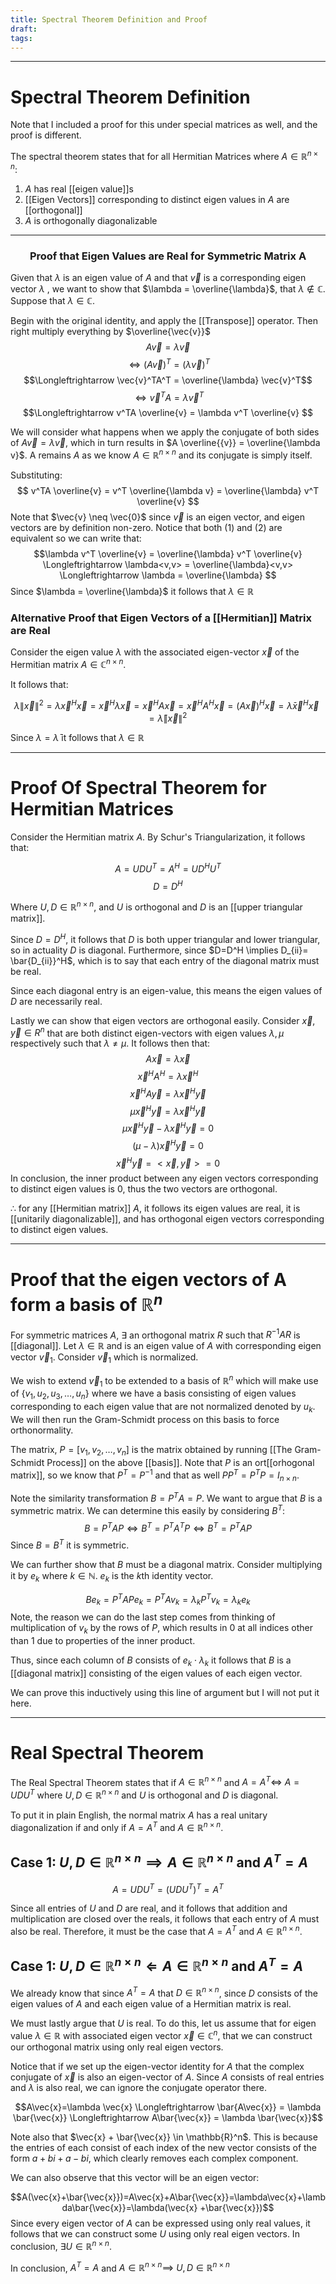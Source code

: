 ```yaml
---
title: Spectral Theorem Definition and Proof
draft: 
tags:
---
```

- - -
# Spectral Theorem Definition 

Note that I included a proof for this under special matrices as well, and the proof is different. 

The spectral theorem states that for all Hermitian Matrices where $A \in \mathbb{R}^{n \times n}$:

1.  $A$  has real [[eigen value]]s
2.  [[Eigen Vectors]] corresponding to distinct eigen values in $A$ are [[orthogonal]]
3.  $A$ is orthogonally diagonalizable

- - - 
<h3 align="center">Proof that Eigen Values are Real for Symmetric Matrix A</h3>

Given that $\lambda$ is an eigen value of $A$ and that $\vec{v}$ is a corresponding eigen vector $\lambda$ , we want to show that $\lambda = \overline{\lambda}$, that $\lambda \not \in \mathbb{C}$.  Suppose that $\lambda \in \mathbb{C}$.

Begin with the original identity, and apply the [[Transpose]] operator. Then right multiply everything by $\overline{\vec{v}}$
$$A \vec{v} = \lambda \vec{v}$$
$$\Longleftrightarrow (A\vec{v})^T = (\lambda \vec{v})^T$$
$$\Longleftrightarrow \vec{v}^TA^T = \overline{\lambda} \vec{v}^T$$
$$\Longleftrightarrow \vec{v}^TA = \lambda \vec{v}^T $$
$$\Longleftrightarrow v^TA \overline{v} = \lambda v^T \overline{v} $$

We will consider what happens when we apply the conjugate of both sides of $A \vec{v} = \lambda \vec{v}$, which in turn results in $A \overline{{v}} = \overline{\lambda v}$. A remains $A$ as we know $A \in \mathbb{R}^{n \times n}$ and its conjugate is simply itself.

Substituting:
$$ v^TA \overline{v} = v^T \overline{\lambda v} = \overline{\lambda} v^T \overline{v} $$
Note that $\vec{v} \neq \vec{0}$ since $\vec{v}$ is an eigen vector, and eigen vectors are by definition non-zero.
Notice that both $(1)$ and $(2)$ are equivalent so we can write that: 
$$\lambda v^T \overline{v} = \overline{\lambda} v^T \overline{v} \Longleftrightarrow \lambda<v,v> = \overline{\lambda}<v,v> \Longleftrightarrow \lambda = \overline{\lambda} $$
Since $\lambda = \overline{\lambda}$ it follows that $\lambda \in \mathbb{R}$

### Alternative Proof that Eigen Vectors of a [[Hermitian]] Matrix are Real 

Consider the eigen value $\lambda$ with the associated eigen-vector $\vec{x}$ of the Hermitian matrix  $A\in \mathbb{C}^{n \times n}$. 

It follows that: 

$$\lambda \|\vec{x} \|^2=\lambda \vec{x}^H\vec{x}=\vec{x}^H\lambda\vec{x}=\vec{x}^HA\vec{x}=\vec{x}^HA^H\vec{x}=(A\vec{x})^H\vec{x}=\bar{\lambda}\vec{x}^H\vec{x}=\bar{\lambda}\| \vec{x} \|^2$$

Since $\lambda = \bar{\lambda}$ it follows that $\lambda \in \mathbb{R}$

---
# Proof Of Spectral Theorem for Hermitian Matrices

Consider the Hermitian matrix $A$. By Schur's Triangularization, it follows that: 

$$A=UDU^T=A^H=UD^HU^T$$
$$D=D^H$$

Where $U,D \in \mathbb{R}^{n \times n}$, and $U$ is orthogonal and $D$ is an [[upper triangular matrix]]. 

Since $D=D^H$, it follows that $D$ is both upper triangular and lower triangular, so in actuality $D$ is diagonal. Furthermore, since $D=D^H \implies D_{ii}= \bar{D_{ii}}^H$, which is to say that each entry of the diagonal matrix must be real. 

Since each diagonal entry is an eigen-value, this means the eigen values of $D$ are necessarily real. 

Lastly we can show that eigen vectors are orthogonal easily. Consider $\vec{x},\vec{y} \in R^{n}$ that are both distinct eigen-vectors with eigen values $\lambda,\mu$ respectively such that $\lambda \neq \mu$. It follows then that:
$$A\vec{x}=\lambda \vec{x}$$
$$\vec{x}^HA^H=\lambda\vec{x}^H$$
$$\vec{x}^HA \vec{y}=\lambda\vec{x}^H\vec{y}$$
$$\mu \vec{x}^H\vec{y}=\lambda\vec{x}^H\vec{y}$$
$$\mu \vec{x}^H\vec{y}-\lambda\vec{x}^H\vec{y}=0$$
$$(\mu-\lambda)\vec{x}^H\vec{y}=0$$
$$\vec{x}^H\vec{y}=<\vec{x},\vec{y}>=0$$
In conclusion, the inner product between any eigen vectors corresponding to distinct eigen values is 0, thus the two vectors are orthogonal.

$\therefore$ for any [[Hermitian matrix]] $A$, it follows its eigen values are real, it is [[unitarily diagonalizable]], and has orthogonal eigen vectors corresponding to distinct eigen values.
  - - - 
# Proof that the eigen vectors of A form a basis of $\mathbb{R}^n$

For symmetric matrices $A$, $\exists$ an orthogonal matrix $R$ such that $R^{-1}AR$ is [[diagonal]]. 
Let $\lambda \in \mathbb{R}$ and is an eigen value of $A$ with corresponding eigen vector $\vec{v}_{1}$. Consider $\vec{v}_{1}$ which is normalized. 

We wish to extend $\vec{v}_{1}$ to be extended to a basis of $\mathbb{R}^n$ which will make use of $\{ v_{1}, u_{2}, u_{3}, \dots , u_{n}  \}$ where we have a basis consisting of eigen values corresponding to each eigen value that are not normalized denoted by $u_{k}$. We will then run the Gram-Schmidt process on this basis to force orthonormality.

The matrix, $P = [ v_{1},v_{2}, \dots , v_{n} ]$ is the matrix obtained by running  [[The Gram-Schmidt Process]]  on the above [[basis]].  Note that $P$ is an ort[[orhogonal matrix]], so we know that $P^T = P^{-1}$ and that as well $PP^T = P^TP=I_{n \times n}$.

Note the similarity transformation $B = P^T A = P$. We want to argue that $B$ is a symmetric matrix. 
We can determine this easily by considering $B^T$:
$$B = P^T A P \Longleftrightarrow B^T = P^TA^TP \Longleftrightarrow B^T = P^TA P$$
  Since $B=B^T$ it is symmetric.

We can further show that $B$ must be a diagonal matrix. Consider multiplying it by $e_{k}$
 where $k \in \mathbb{N}$. $e_{k}$ is the $k$th identity vector.

$$Be_{k}=P^TAP{e_{k}}=P^TAv_{k}= \lambda_{k} P^Tv_{k} = \lambda_{k} e_{k}$$
Note, the reason we can do the last step comes from thinking of multiplication of $v_{k}$ by the rows of $P$, which results in $0$ at all indices other than 1 due to properties of the inner product. 

Thus, since each column of $B$ consists of $e_{k} \cdot \lambda_{k}$ it follows that $B$ is a [[diagonal matrix]] consisting of the eigen values of each eigen vector.

We can prove this inductively using this line of argument but I will not put it here. 

- - -

# Real Spectral Theorem 

The Real Spectral Theorem states that if $A \in \mathbb{R}^{n \times n}$ and $A=A^T \Longleftrightarrow$  $A=UDU^T$ where $U,D \in \mathbb{R}^{n \times n}$ and $U$ is orthogonal and $D$ is diagonal. 

To put it in plain English,  the normal matrix $A$ has a real unitary diagonalization if and only if $A=A^T$ and $A \in \mathbb{R}^{n \times n}$.

## Case 1: $U,D \in \mathbb{R}^{n \times n}\implies A\in \mathbb{R}^{n \times n} \text{ and } A^T=A$

$$A=UDU^T = (UDU^T)^T=A^T$$

Since all entries of $U$ and $D$ are real, and it follows that addition and multiplication are closed over the reals, it follows that each entry of $A$ must also be real. Therefore, it must be the case that $A=A^T$ and $A \in \mathbb{R}^{n \times n}$.

## Case 1: $U,D \in \mathbb{R}^{n \times n}\Leftarrow A\in \mathbb{R}^{n \times n} \text{ and } A^T=A$

We already know that since $A^T=A$ that $D\in \mathbb{R}^{n \times n}$, since $D$ consists of the eigen values of $A$ and each eigen value of a Hermitian matrix is real. 

We must lastly argue that $U$ is real.  To do this, let us assume that for eigen value $\lambda \in \mathbb{R}$ with associated eigen vector $\vec{x} \in \mathbb{C}^n$, that we can construct our orthogonal matrix using only real eigen vectors. 

Notice that if we set up the eigen-vector identity for $A$ that the complex conjugate of $\vec{x}$ is also an eigen-vector of $A$. Since $A$ consists of real entries and $\lambda$ is also real, we can ignore the conjugate operator there.

$$A\vec{x}=\lambda \vec{x} \Longleftrightarrow \bar{A\vec{x}} = \lambda \bar{\vec{x}} \Longleftrightarrow A\bar{\vec{x}} = \lambda \bar{\vec{x}}$$

Note also that $\vec{x} + \bar{\vec{x}} \in \mathbb{R}^n$. This is because the entries of each consist of each index of the new vector consists of the form $a+bi + a - bi$, which clearly removes each complex component. 

We can also observe that this vector will be an eigen vector: 

$$A(\vec{x}+\bar{\vec{x}})=A\vec{x}+A\bar{\vec{x}}=\lambda\vec{x}+\lambda\bar{\vec{x}}=\lambda(\vec{x} +\bar{\vec{x}})$$
Since every eigen vector of $A$ can be expressed using only real values, it follows that we can construct some $U$ using only real eigen vectors. In conclusion, $\exists U \in \mathbb{R}^{n \times n}$.

In conclusion, $A^T=A$ and $A \in \mathbb{R}^{n \times n} \implies$ $U,D \in \mathbb{R}^{n \times n}$




